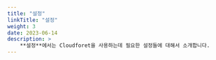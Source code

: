 ```yaml
---
title: "설정"
linkTitle: "설정"
weight: 3
date: 2023-06-14
description: >
    **설정**에서는 Cloudforet을 사용하는데 필요한 설정들에 대해서 소개합니다.
---
```


